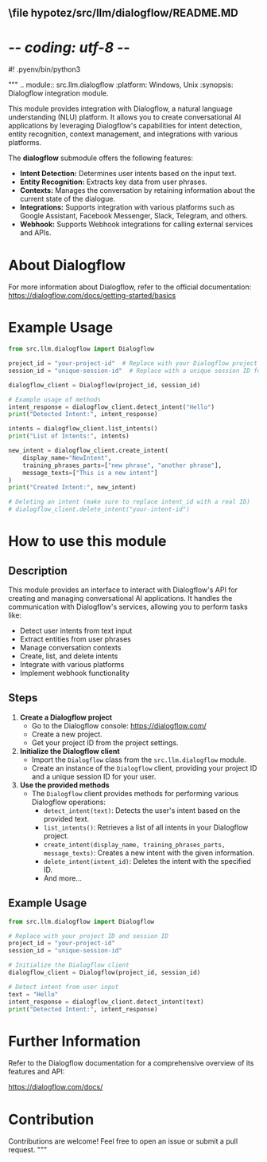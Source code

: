 ## \file hypotez/src/llm/dialogflow/README.MD
# -*- coding: utf-8 -*-
#! .pyenv/bin/python3

"""
.. module::  src.llm.dialogflow
:platform: Windows, Unix
:synopsis: Dialogflow integration module.

This module provides integration with Dialogflow, a natural language understanding (NLU) platform.
It allows you to create conversational AI applications by leveraging Dialogflow's capabilities for intent detection,
entity recognition, context management, and integrations with various platforms.

The **dialogflow** submodule offers the following features:

- **Intent Detection:** Determines user intents based on the input text.
- **Entity Recognition:** Extracts key data from user phrases.
- **Contexts:** Manages the conversation by retaining information about the current state of the dialogue.
- **Integrations:** Supports integration with various platforms such as Google Assistant, Facebook Messenger, Slack, Telegram, and others.
- **Webhook:** Supports Webhook integrations for calling external services and APIs.


**About Dialogflow**
===============================================================
For more information about Dialogflow, refer to the official documentation:
https://dialogflow.com/docs/getting-started/basics

**Example Usage**
===============================================================

```python
from src.llm.dialogflow import Dialogflow

project_id = "your-project-id"  # Replace with your Dialogflow project ID
session_id = "unique-session-id"  # Replace with a unique session ID for your user

dialogflow_client = Dialogflow(project_id, session_id)

# Example usage of methods
intent_response = dialogflow_client.detect_intent("Hello")
print("Detected Intent:", intent_response)

intents = dialogflow_client.list_intents()
print("List of Intents:", intents)

new_intent = dialogflow_client.create_intent(
    display_name="NewIntent",
    training_phrases_parts=["new phrase", "another phrase"],
    message_texts=["This is a new intent"]
)
print("Created Intent:", new_intent)

# Deleting an intent (make sure to replace intent_id with a real ID)
# dialogflow_client.delete_intent("your-intent-id")
```

**How to use this module**
===============================================================

**Description**
-------------------------
This module provides an interface to interact with Dialogflow's API for creating and managing conversational AI applications. It handles the communication with Dialogflow's services, allowing you to perform tasks like:

- Detect user intents from text input
- Extract entities from user phrases
- Manage conversation contexts
- Create, list, and delete intents
- Integrate with various platforms
- Implement webhook functionality

**Steps**
-------------------------
1. **Create a Dialogflow project**
   - Go to the Dialogflow console: https://dialogflow.com/
   - Create a new project.
   - Get your project ID from the project settings.
2. **Initialize the Dialogflow client**
   - Import the `Dialogflow` class from the `src.llm.dialogflow` module.
   - Create an instance of the `Dialogflow` client, providing your project ID and a unique session ID for your user.
3. **Use the provided methods**
   - The `Dialogflow` client provides methods for performing various Dialogflow operations:
     - `detect_intent(text)`: Detects the user's intent based on the provided text.
     - `list_intents()`: Retrieves a list of all intents in your Dialogflow project.
     - `create_intent(display_name, training_phrases_parts, message_texts)`: Creates a new intent with the given information.
     - `delete_intent(intent_id)`: Deletes the intent with the specified ID.
     - And more...

**Example Usage**
-------------------------

```python
from src.llm.dialogflow import Dialogflow

# Replace with your project ID and session ID
project_id = "your-project-id"
session_id = "unique-session-id"

# Initialize the Dialogflow client
dialogflow_client = Dialogflow(project_id, session_id)

# Detect intent from user input
text = "Hello"
intent_response = dialogflow_client.detect_intent(text)
print("Detected Intent:", intent_response)
```

**Further Information**
===============================================================

Refer to the Dialogflow documentation for a comprehensive overview of its features and API:

https://dialogflow.com/docs/

**Contribution**
===============================================================

Contributions are welcome! Feel free to open an issue or submit a pull request.
"""